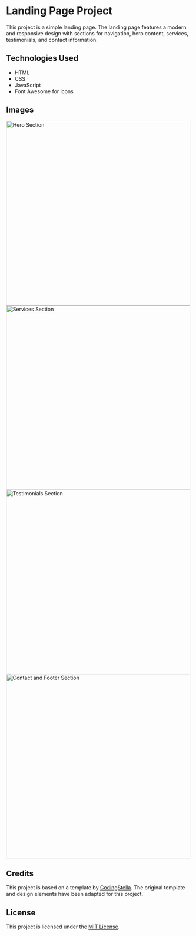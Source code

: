 <h1>Landing Page Project</h1>
This project is a simple landing page. The landing page features a modern and responsive design with sections for navigation, hero content, services, testimonials, and contact information.

## Technologies Used

- HTML
- CSS
- JavaScript
- Font Awesome for icons

## Images

<img src="https://github.com/elyannmarih/Landing-Page-Practice/assets/126211501/0c5479bf-831e-45b5-9dc8-94884207df6b" alt="Hero Section" width="500">
<br>

<img src="https://github.com/elyannmarih/Landing-Page-Practice/assets/126211501/a7b7c624-d8e0-4b6d-8d0b-98c4dbb45b48" alt="Services Section" width="500">
<br>

<img src="https://github.com/elyannmarih/Landing-Page-Practice/assets/126211501/397336fe-32d8-4325-8f2a-ab53b56d1050" alt="Testimonials Section" width="500">
<br>

<img src="https://github.com/elyannmarih/Landing-Page-Practice/assets/126211501/b189610e-02e7-4bc3-8500-04f17b58b5c6" alt="Contact and Footer Section" width="500">

## Credits

This project is based on a template by [CodingStella](https://codingstella.com). The original template and design elements have been adapted for this project.

## License
This project is licensed under the <a href="https://choosealicense.com/licenses/mit/">MIT License</a>.
